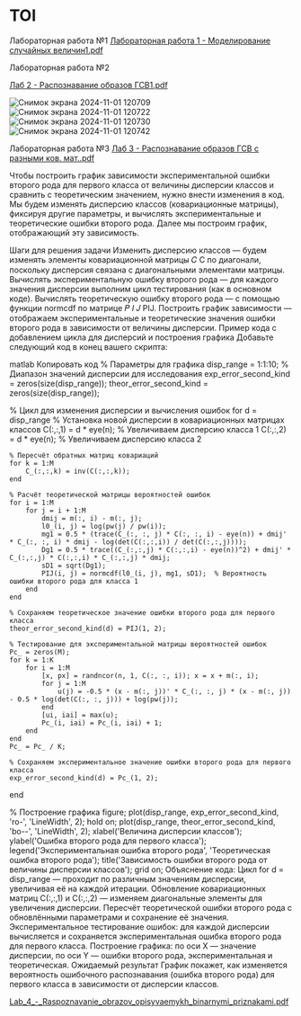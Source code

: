 # TOI
Лабораторная работа №1
[Лабораторная работа 1 - Моделирование случайных величин1.pdf](https://github.com/user-attachments/files/17598079/1.-.1.pdf)

Лабораторная работа №2

[Лаб 2 - Распознавание образов ГСВ1.pdf](https://github.com/user-attachments/files/17598083/2.-.1.pdf)

![Снимок экрана 2024-11-01 120709](https://github.com/user-attachments/assets/5386811d-818d-4787-bffa-385f8bbc339c)
![Снимок экрана 2024-11-01 120722](https://github.com/user-attachments/assets/15ad2abd-66f7-4768-aaa7-5033e9e933df)
![Снимок экрана 2024-11-01 120730](https://github.com/user-attachments/assets/8760d061-e412-4cd6-bbf6-40dc62b8dec8)
![Снимок экрана 2024-11-01 120742](https://github.com/user-attachments/assets/84e81108-14c6-4c7b-b6b8-f4e13abbc6b4)

Лабораторная работа №3
[Лаб 3 - Распознавание образов ГСВ с разными ков. мат..pdf](https://github.com/user-attachments/files/17598099/3.-.pdf)

Чтобы построить график зависимости экспериментальной ошибки второго рода для первого класса от величины дисперсии классов и сравнить с теоретическим значением, нужно внести изменения в код. Мы будем изменять дисперсию классов (ковариационные матрицы), фиксируя другие параметры, и вычислять экспериментальные и теоретические ошибки второго рода. Далее мы построим график, отображающий эту зависимость.

Шаги для решения задачи
Изменить дисперсию классов — будем изменять элементы ковариационной матрицы 
𝐶
C по диагонали, поскольку дисперсия связана с диагональными элементами матрицы.
Вычислять экспериментальную ошибку второго рода — для каждого значения дисперсии выполним цикл тестирования (как в основном коде).
Вычислять теоретическую ошибку второго рода — с помощью функции normcdf по матрице 
𝑃
𝐼
𝐽
PIJ.
Построить график зависимости — отображаем экспериментальные и теоретические значения ошибки второго рода в зависимости от величины дисперсии.
Пример кода с добавлением цикла для дисперсий и построения графика
Добавьте следующий код в конец вашего скрипта:

matlab
Копировать код
% Параметры для графика
disp_range = 1:1:10;  % Диапазон значений дисперсии для исследования
exp_error_second_kind = zeros(size(disp_range));
theor_error_second_kind = zeros(size(disp_range));

% Цикл для изменения дисперсии и вычисления ошибок
for d = disp_range
    % Установка новой дисперсии в ковариационных матрицах классов
    C(:,:,1) = d * eye(n);   % Увеличиваем дисперсию класса 1
    C(:,:,2) = d * eye(n);   % Увеличиваем дисперсию класса 2

    % Пересчёт обратных матриц ковариаций
    for k = 1:M
        C_(:,:,k) = inv(C(:,:,k));
    end

    % Расчёт теоретической матрицы вероятностей ошибок
    for i = 1:M
        for j = i + 1:M
            dmij = m(:, i) - m(:, j);
            l0_(i, j) = log(pw(j) / pw(i));
            mg1 = 0.5 * (trace(C_(:, :, j) * C(:, :, i) - eye(n)) + dmij' * C_(:, :, i) * dmij - log(det(C(:,:,i)) / det(C(:,:,j))));
            Dg1 = 0.5 * trace((C_(:,:,j) * C(:,:,i) - eye(n))^2) + dmij' * C_(:,:,j) * C(:,:,i) * C_(:,:,j) * dmij;
            sD1 = sqrt(Dg1);
            PIJ(i, j) = normcdf(l0_(i, j), mg1, sD1);  % Вероятность ошибки второго рода для класса 1
        end
    end

    % Сохраняем теоретическое значение ошибки второго рода для первого класса
    theor_error_second_kind(d) = PIJ(1, 2);

    % Тестирование для экспериментальной матрицы вероятностей ошибок
    Pc_ = zeros(M);
    for k = 1:K
        for i = 1:M
            [x, px] = randncor(n, 1, C(:, :, i)); x = x + m(:, i);
            for j = 1:M
                u(j) = -0.5 * (x - m(:, j))' * C_(:, :, j) * (x - m(:, j)) - 0.5 * log(det(C(:, :, j))) + log(pw(j));
            end
            [ui, iai] = max(u);
            Pc_(i, iai) = Pc_(i, iai) + 1;
        end
    end
    Pc_ = Pc_ / K;

    % Сохраняем экспериментальное значение ошибки второго рода для первого класса
    exp_error_second_kind(d) = Pc_(1, 2);
end

% Построение графика
figure;
plot(disp_range, exp_error_second_kind, 'ro-', 'LineWidth', 2); hold on;
plot(disp_range, theor_error_second_kind, 'bo--', 'LineWidth', 2);
xlabel('Величина дисперсии классов');
ylabel('Ошибка второго рода для первого класса');
legend('Экспериментальная ошибка второго рода', 'Теоретическая ошибка второго рода');
title('Зависимость ошибки второго рода от величины дисперсии классов');
grid on;
Объяснение кода:
Цикл for d = disp_range — проходит по различным значениям дисперсии, увеличивая её на каждой итерации.
Обновление ковариационных матриц C(:,:,1) и C(:,:,2) — изменяем диагональные элементы для увеличения дисперсии.
Пересчёт теоретической ошибки второго рода с обновлёнными параметрами и сохранение её значения.
Экспериментальное тестирование ошибок: для каждой дисперсии вычисляется и сохраняется экспериментальная ошибка второго рода для первого класса.
Построение графика: по оси X — значение дисперсии, по оси Y — ошибки второго рода, экспериментальная и теоретическая.
Ожидаемый результат
График покажет, как изменяется вероятность ошибочного распознавания (ошибка второго рода) для первого класса в зависимости от дисперсии классов.


[Lab_4_-_Raspoznavanie_obrazov_opisyvaemykh_binarnymi_priznakami.pdf](https://github.com/user-attachments/files/17598152/Lab_4_-_Raspoznavanie_obrazov_opisyvaemykh_binarnymi_priznakami.pdf)









